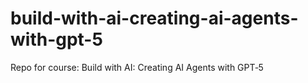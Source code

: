 # build-with-ai-creating-ai-agents-with-gpt-5
Repo for course: Build with AI: Creating AI Agents with GPT‑5

